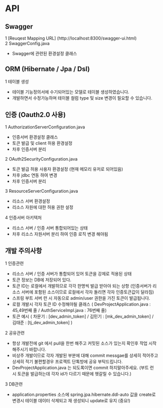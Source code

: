 # API
## Swagger
1 [Reuqest Mapping URL] (http://localhost:8300/swagger-ui.html) <br>
2 SwaggerConfig.java <br>
- Swagger에 관련된 환경설정 클래스 <br>

## ORM (Hibernate / Jpa / Dsl) 
1 테이블 생성
- 테이블 기능정의서에 수기되어있는 모델로 테이블 생성하였습니다.
- 개발하면서 수정가능하며 테이블 컬럼 type 및 size 변경이 필요할 수 있습니다. 

## 인증 (Oauth2.0 사용)
1 AuthorizationServerConfiguration.java
- 인증서버 환경설정 클래스 
- 토큰 발급 및 client 허용 환경설정
- 차후 인증서버 분리

2 OAuth2SecurityConfiguration.java
- 토큰 발급 허용 사용자 환경설정 (현재 메모리 유저로 되어있음)
- 차후 jdbc 연동 하여 변경
- 차후 인증서버 분리

3 ResourceServerConfiguration.java
- 리소스 서버 환경설정
- 리소스 자원에 대한 허용 권한 설정

4 인증서버 아키텍처
- 리소스 서버 / 인증 서버 통합되어있는 상태
- 차후 리소스 자원서버 분리 하여 인증 로직 변경 해야됨

## 개발 주의사항
1 인증관련 <br>
- 리소스 서버 / 인증 서버가 통합되어 있어 토큰을 강제로 적용된 상태
- 토큰 정보는 DB에 저장되어 있다.
- 토큰 ID는 로컬에서 개발하므로 각각 한명씩 발급 받아야 되는 상항 (인증서버가 리소스 서버에 포함된 소스이므로 로컬에서 각자 돌리면 각자 인증토큰값이 달라짐)
- 스프링 부트 서버 런 시 자동으로 admin/user 권한을 가진 토큰이 발급됩니다.
- 로컬 개발시 각자 토큰 ID 수정해야될 클래스 ( DevProjectApplication.java : 45,49번째 줄 / AuthServiceImpl.java : 76번째 줄)
- 토큰 예시 ( 차문기 : [dev_admin_token] / 김민기 : [mk_dev_admin_token] / 김태준 : [tj_dev_admin_token] )

2 공유관련 <br>
- 항상 개발전에 git 에서 pull을 한번 해주고 커밋된 소스가 있는지 확인후 작업 시작해주시기 바랍니다.
- 비상주 개발이므로 각자 개발된 부분에 대해 commit messgae를 상세히 적어주고 상세히 적기 불편할경우 프로젝트 단톡방에 공유 부탁드립니다.
- DevProjectApplication.java 는 되도록이면 commit 하지말아주세요. (부트 런 시 토큰을 발급하는데 각자 id가 다르기 때문에 헷갈릴 수 있습니다.)

3 DB관련 <br>
- application.properties 소스에 spring.jpa.hibernate.ddl-auto 값을 create로 변경시 테이블 데이터 삭제되고 재 생성되니 update로 유지 (중요!)




